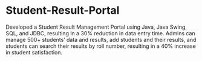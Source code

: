 # Student-Result-Portal
Developed a Student Result Management Portal using Java, Java Swing, SQL, and JDBC, resulting in a 30% reduction in data entry time.  Admins can manage 500+ students’ data and results, add students and their results, and students can search their results by roll number, resulting in a 40% increase in student satisfaction.
